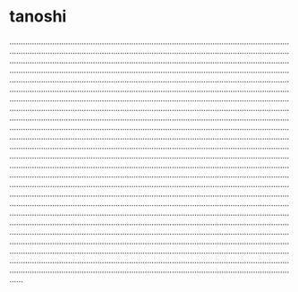 # tanoshi

..................................................................................................................................................................................................................................................................................................................................................................................................................................................................................................................................................................................................................................................................................................................................................................................................................................................................................................................................................................................................................................................................................................................................................................................................................................................................................................................................................................................................................................................................................................................................................................................................................................................................................................................................................................................................................................................................................................................................................................................................................................................................................................................................................................................................................................................................................................................................................................................................................................................................................................................................................................................................................................................................................................................................................................................................................................................................................................................................................................................................................................................................................................................................................................................................................................